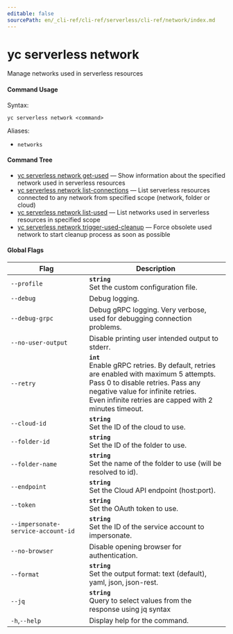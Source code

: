```yaml
---
editable: false
sourcePath: en/_cli-ref/cli-ref/serverless/cli-ref/network/index.md
---
```


# yc serverless network

Manage networks used in serverless resources

#### Command Usage

Syntax: 

`yc serverless network <command>`

Aliases: 

- `networks`

#### Command Tree

- [yc serverless network get-used](get-used.md) — Show information about the specified network used in serverless resources
- [yc serverless network list-connections](list-connections.md) — List serverless resources connected to any network from specified scope (network, folder or cloud)
- [yc serverless network list-used](list-used.md) — List networks used in serverless resources in specified scope
- [yc serverless network trigger-used-cleanup](trigger-used-cleanup.md) — Force obsolete used network to start cleanup process as soon as possible

#### Global Flags

| Flag | Description |
|----|----|
|`--profile`|<b>`string`</b><br/>Set the custom configuration file.|
|`--debug`|Debug logging.|
|`--debug-grpc`|Debug gRPC logging. Very verbose, used for debugging connection problems.|
|`--no-user-output`|Disable printing user intended output to stderr.|
|`--retry`|<b>`int`</b><br/>Enable gRPC retries. By default, retries are enabled with maximum 5 attempts.<br/>Pass 0 to disable retries. Pass any negative value for infinite retries.<br/>Even infinite retries are capped with 2 minutes timeout.|
|`--cloud-id`|<b>`string`</b><br/>Set the ID of the cloud to use.|
|`--folder-id`|<b>`string`</b><br/>Set the ID of the folder to use.|
|`--folder-name`|<b>`string`</b><br/>Set the name of the folder to use (will be resolved to id).|
|`--endpoint`|<b>`string`</b><br/>Set the Cloud API endpoint (host:port).|
|`--token`|<b>`string`</b><br/>Set the OAuth token to use.|
|`--impersonate-service-account-id`|<b>`string`</b><br/>Set the ID of the service account to impersonate.|
|`--no-browser`|Disable opening browser for authentication.|
|`--format`|<b>`string`</b><br/>Set the output format: text (default), yaml, json, json-rest.|
|`--jq`|<b>`string`</b><br/>Query to select values from the response using jq syntax|
|`-h`,`--help`|Display help for the command.|
